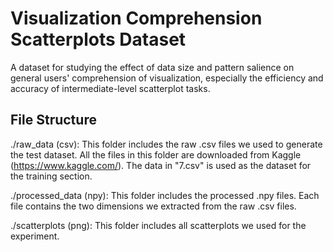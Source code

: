 # Visualization Comprehension Scatterplots Dataset
A dataset for studying the effect of data size and pattern salience on general users' comprehension of visualization, especially the efficiency and accuracy of intermediate-level scatterplot tasks.

## File Structure
./raw_data (csv): This folder includes the raw .csv files we used to generate the test dataset. All the files in this folder are downloaded from Kaggle (https://www.kaggle.com/). The data in "7.csv" is used as the dataset for the training section.

./processed_data (npy): This folder includes the processed .npy files. Each file contains the two dimensions we extracted from the raw .csv files.

./scatterplots (png): This folder includes all scatterplots we used for the experiment.
